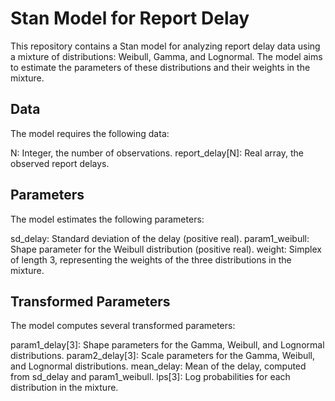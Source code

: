 # Stan Model for Report Delay
This repository contains a Stan model for analyzing report delay data using a mixture of distributions: Weibull, Gamma, and Lognormal. The model aims to estimate the parameters of these distributions and their weights in the mixture.

## Data
The model requires the following data:

N: Integer, the number of observations.
report_delay[N]: Real array, the observed report delays.

## Parameters
The model estimates the following parameters:

sd_delay: Standard deviation of the delay (positive real).
param1_weibull: Shape parameter for the Weibull distribution (positive real).
weight: Simplex of length 3, representing the weights of the three distributions in the mixture.

## Transformed Parameters
The model computes several transformed parameters:

param1_delay[3]: Shape parameters for the Gamma, Weibull, and Lognormal distributions.
param2_delay[3]: Scale parameters for the Gamma, Weibull, and Lognormal distributions.
mean_delay: Mean of the delay, computed from sd_delay and param1_weibull.
lps[3]: Log probabilities for each distribution in the mixture.
